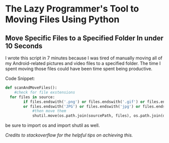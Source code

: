 # The Lazy Programmer's Tool to Moving Files Using Python
## Move Specific Files to a Specified Folder In under 10 Seconds

I wrote this script in 7 minutes because I was tired of manually moving all of my Android-related pictures and video files to a specified folder. The time I spent moving those files could have been time spent being productive.


Code Snippet:
```python
def scanAndMoveFiles():
    #check for file exstensions
  for files in source:
        if files.endswith('.png') or files.endswith('.gif') or files.endswith('.mp4')
        or files.endswith('JPG') or files.endswith('jpg') or files.endswith('.pdf'):
            #then move them
            shutil.move(os.path.join(sourcePath, files), os.path.join(destinationPath,files))

```

be sure to import os and import shutil as well.



*Credits to stackoverflow for the helpful tips on achieving this.*
